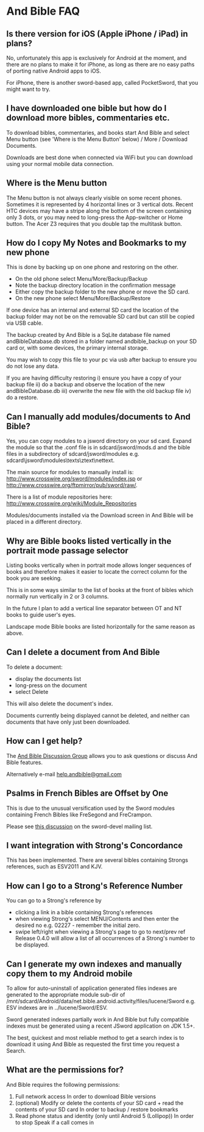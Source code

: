 # And Bible FAQ #

## Is there version for iOS (Apple iPhone / iPad) in plans?

No, unfortunately this app is exclusively for Android at the moment, and there are no 
plans to make it for iPhone, as long as there are no easy paths of porting native Android
apps to iOS.

For iPhone, there is another sword-based app, called PocketSword, that you might want to try. 

## I have downloaded one bible but how do I download more bibles, commentaries etc. ##

To download bibles, commentaries, and books start And Bible and select Menu button (see 'Where is the Menu Button' below) / More / Download Documents.

Downloads are best done when connected via WiFi but you can download using your normal mobile data connection.

## Where is the Menu button ##

The Menu button is not always clearly visible on some recent phones.  Sometimes it is represented by 4 horizontal lines or 3 vertical dots.  Recent HTC devices may have a stripe along the bottom of the screen containing only 3 dots, or you may need to long-press the App-switcher or Home button.  The Acer Z3 requires that you double tap the multitask button.

## How do I copy My Notes and Bookmarks to my new phone ##

This is done by backing up on one phone and restoring on the other.
  * On the old phone select Menu/More/Backup/Backup
  * Note the backup directory location in the confirmation message
  * Either copy the backup folder to the new phone or move the SD card.
  * On the new phone select Menu/More/Backup/Restore

If one device has an internal and external SD card the location of the backup folder may not be on the removable SD card but can still be copied via USB cable.

The backup created by And Bible is a SqLite database file named andBibleDatabase.db stored in a folder named andbible\_backup on your SD card or, with some devices, the primary internal storage.

You may wish to copy this file to your pc via usb after backup to ensure you do not lose any data.

If you are having difficulty restoring i) ensure you have a copy of your backup file ii) do a backup and observe the location of the new andBibleDatabase.db iii) overwrite the new file with the old backup file iv) do a restore.

## Can I manually add modules/documents to And Bible? ##

Yes, you can copy modules to a jsword directory on your sd card.  Expand the module so that the .conf file is in sdcard/jsword/mods.d and the bible files in a subdirectory of sdcard/jsword/modules e.g. sdcard\jsword\modules\texts\ztext\nettext.

The main source for modules to manually install is: http://www.crosswire.org/sword/modules/index.jsp or http://www.crosswire.org/ftpmirror/pub/sword/raw/.

There is a list of module repositories here: http://www.crosswire.org/wiki/Module_Repositories

Modules/documents installed via the Download screen in And Bible will be placed in a different directory.

## Why are Bible books listed vertically in the portrait mode passage selector ##

Listing books vertically when in portrait mode allows longer sequences of books and therefore makes it easier to locate the correct column for the book you are seeking.

This is in some ways similar to the list of books at the front of bibles which normally run vertically in 2 or 3 columns.

In the future I plan to add a vertical line separator between OT and NT books to guide user's eyes.

Landscape mode Bible books are listed horizontally for the same reason as above.

## Can I delete a document from And Bible ##

To delete a document:
  * display the documents list
  * long-press on the document
  * select Delete

This will also delete the document's index.

Documents currently being displayed cannot be deleted, and neither can documents that have only just been downloaded.

## How can I get help? ##

The [And Bible Discussion Group](https://groups.google.com/group/and-bible) allows you to ask questions or discuss And Bible features.

Alternatively e-mail help.andbible@gmail.com

## Psalms in French Bibles are Offset by One ##
This is due to the unusual versification used by the Sword modules containing French Bibles like FreSegond and FreCrampon.

Please see [this discussion](http://www.crosswire.org/pipermail/sword-devel/2014-March/041180.html) on the sword-devel mailing list.

## I want integration with Strong's Concordance ##

This has been implemented.  There are several bibles containing Strongs references, such as ESV2011 and KJV.

## How can I go to a Strong's Reference Number ##

You can go to a Strong's reference by
  * clicking a link in a bible containing Strong's references
  * when viewing Strong's select MENU/Contents and then enter the desired no e.g. 02227 - remember the initial zero.
  * swipe left/right when viewing a Strong's page to go to next/prev ref
Release 0.4.0 will allow a list of all occurrences of a Strong's number to be displayed.

## Can I generate my own indexes and manually copy them to my Android mobile ##

To allow for auto-uninstall of application generated files indexes are generated to the appropriate module sub-dir of /mnt/sdcard/Android/data/net.bible.android.activity/files/lucene/Sword e.g. ESV indexes are in ../lucene/Sword/ESV.

Sword generated indexes partially work in And Bible but fully compatible indexes must be generated using a recent JSword application on JDK 1.5+.

The best, quickest and most reliable method to get a search index is to download it using And Bible as requested the first time you request a Search.

## What are the permissions for? ##

And Bible requires the following permissions:

1. Full network access
    In order to download Bible versions
1. (optional) Modify or delete the contents of your SD card + read the contents of your SD card
    In order to backup / restore bookmarks
1. Read phone status and identity (only until Android 5 (Lollipop))
    In order to stop Speak if a call comes in


